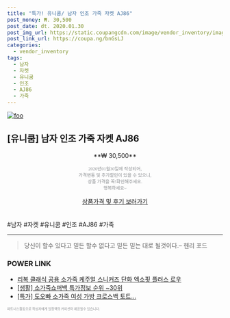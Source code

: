 ```yaml
--- 
title: "특가! 유니쿰/ 남자 인조 가죽 자켓 AJ86" 
post_money: ₩. 30,500 
post_date: dt. 2020.01.30 
post_img_url: https://static.coupangcdn.com/image/vendor_inventory/images/2018/11/21/15/1/37e31d23-eba5-491e-830c-9263ac2776da.png 
post_link_url: https://coupa.ng/bnGsLJ 
categories: 
  - vendor_inventory 
tags: 
  - 남자 
  - 자켓 
  - 유니쿰 
  - 인조 
  - AJ86 
  - 가죽 
--- 
```

[![foo](https://static.coupangcdn.com/image/vendor_inventory/images/2018/11/21/15/1/37e31d23-eba5-491e-830c-9263ac2776da.png)](https://coupa.ng/bnGsLJ) 

## [유니쿰] 남자 인조 가죽 자켓 AJ86 
<p style="text-align: center;">**₩ 30,500**</p> 
<p style="text-align: center;"><span style="color: #898c8f; font-family: Georgia,Times,serif; font-size: 0.75em;">2020년01월30일에 작성되어, <br>가격변동 및 추가할인이 있을 수 있으니,<br> 상품 가격을 꼭!확인해주세요.<br>행복하세요~</span> 
</p>	 
<div markdown="0" style="text-align: center;"><a href="https://coupa.ng/bnGsLJ" class="btn btn--success">상품가격 및 후기 보러가기</a></div> 
<br><br> 
  #남자 #자켓 #유니쿰 #인조 #AJ86 #가죽 
<hr> 

> 당신이 할수 있다고 믿든 할수 없다고 믿든 믿는 대로 될것이다.–  헨리 포드 


### POWER LINK

* <a href="https://blog.naver.com/fasyy4321/221776831700" target="_blank">리복 클래식 공용 소가죽 케주얼 스니커즈 단화 엑소핏 플러스 로우</a>
* <a href="https://blog.naver.com/sakai111/221780980373" target="_blank"> [생활] 소가죽쇼퍼백 특가정보 순위 ~30위</a>
* <a href="https://blog.naver.com/an0733/221788463109" target="_blank">[특가] 도오빠 소가죽 여성 가방 크로스백 토트...</a>

<span style="color: #898c8f; font-family: Georgia,Times,serif; font-size: 0.55em;">파트너스활동으로 작성자에게 일정액의 커미션이 제공될수 있습니다.</span> 
